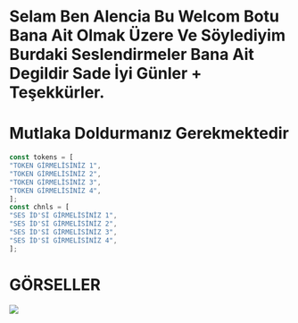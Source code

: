 # Selam Ben Alencia Bu Welcom Botu Bana Ait Olmak Üzere Ve Söylediyim Burdaki Seslendirmeler Bana Ait Degildir Sade İyi Günler + Teşekkürler.
# Mutlaka Doldurmanız Gerekmektedir 
```js
const tokens = [
"TOKEN GİRMELİSİNİZ 1",
"TOKEN GİRMELİSİNİZ 2",
"TOKEN GİRMELİSİNİZ 3",
"TOKEN GİRMELİSİNİZ 4",
];
const chnls = [
"SES İD'Sİ GİRMELİSİNİZ 1",
"SES İD'Sİ GİRMELİSİNİZ 2",
"SES İD'Sİ GİRMELİSİNİZ 3",
"SES İD'Sİ GİRMELİSİNİZ 4",
];
```
# GÖRSELLER
<img src="https://cdn.discordapp.com/attachments/960213823141339206/962290054628257843/unknown.png">
